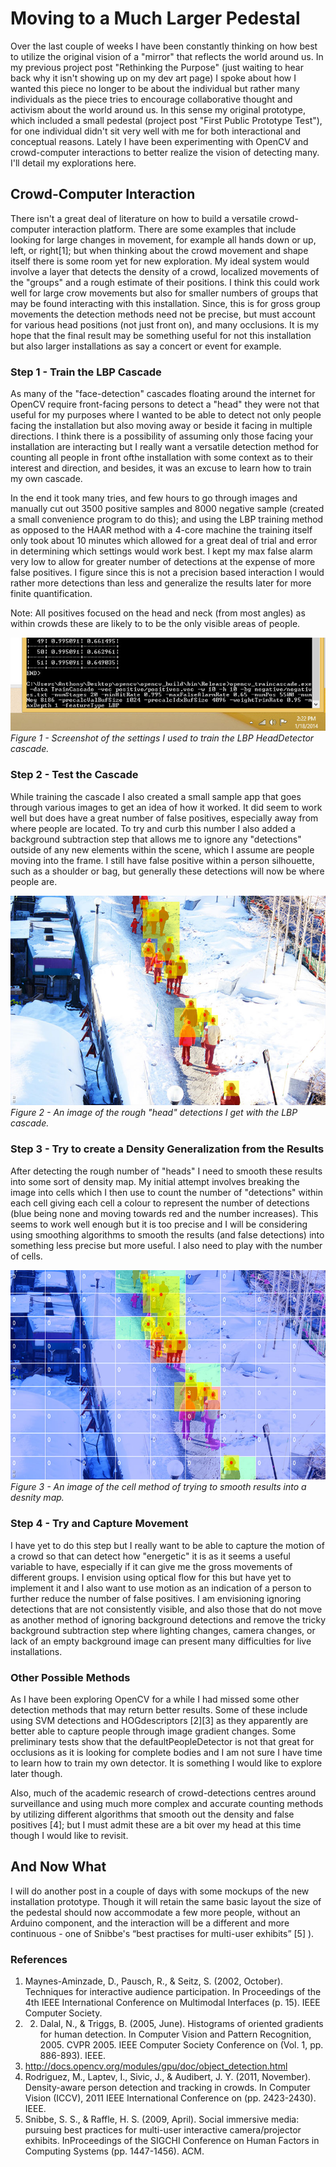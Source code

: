 # Moving to a Much Larger Pedestal

Over the last couple of weeks I have been constantly thinking on how best to utilize the original vision of a "mirror" that reflects the world around us. In my previous project post "Rethinking the Purpose" (just waiting to hear back why it isn't showing up on my dev art page) I spoke about how I wanted this piece no longer to be about the individual but rather many individuals as the piece tries to encourage collaborative thought and activism about the world around us. In this sense my original prototype, which included a small pedestal (project post "First Public Prototype Test"), for one individual didn't sit very well with me for both interactional and conceptual reasons. Lately I have been experimenting with OpenCV and crowd-computer interactions to better realize the vision of detecting many. I'll detail my explorations here.

## Crowd-Computer Interaction

There isn't a great deal of literature on how to build a versatile crowd-computer interaction platform. There are some examples that include looking for large changes in movement, for example all hands down or up, left, or right[1]; but when thinking about the crowd movement and shape itself there is some room yet for new exploration. My ideal system would involve a layer that detects the density of a crowd, localized movements of the "groups" and a rough estimate of their positions. I think this could work well for large crow movements but also for smaller numbers of groups that may be found interacting with this installation. Since, this is for gross group movements the detection methods need not be precise, but must account for various head positions (not just front on), and many occlusions. It is my hope that the final result may be something useful for not this installation but also larger installations as say a concert or event for example.

### Step 1 - Train the LBP Cascade

As many of the "face-detection" cascades floating around the internet for OpenCV require front-facing persons to detect a "head" they were not that useful for my purposes where I wanted to be able to detect not only people facing the installation but also moving away or beside it facing in multiple directions. I think there is a possibility of assuming only those facing your installation are interacting but I really want a versatile detection method for counting all people in front ofthe installation with some context as to their interest and direction, and besides, it was an excuse to learn how to train my own cascade.

In the end it took many tries, and few hours to go through images and manually cut out 3500 positive samples and 8000 negative sample (created a small convenience program to do this); and using the LBP training method as opposed to the HAAR method with a 4-core machine the training itself only took about 10 minutes which allowed for a great deal of trial and error in determining which settings would work best. I kept my max false alarm very low to allow for greater number of detections at the expense of more false positives. I figure since this is not a precision based interaction I would rather more detections than less and generalize the results later for more finite quantification.

Note: All positives focused on the head and neck (from most angles) as within crowds these are likely to to be the only visible areas of people.

![Image of LBP Training](../project_images/OpenCV_LBP_Training.jpg?raw=true "Image of LBP Training")
<br />_Figure 1 - Screenshot of the settings I used to train the LBP HeadDetector cascade._

### Step 2 - Test the Cascade

While training the cascade I also created a small sample app that goes through various images to get an idea of how it worked. It did seem to work well but does have a great number of false positives, especially away from where people are located. To try and curb this number I also added a background subtraction step that allows me to ignore any "detections" outside of any new elements within the scene, which I assume are people moving into the frame. I still have false positive within a person silhouette, such as a shoulder or bag, but generally these detections will now be where people are.

![Image of Head Detections](../project_images/OpenCV_HeadDetections.jpg?raw=true "Image of Head Detections")
<br />_Figure 2 - An image of the rough "head" detections I get with the LBP cascade._

### Step 3 - Try to create a Density Generalization from the Results

After detecting the rough number of "heads" I need to smooth these results into some sort of density map. My initial attempt involves breaking the image into cells which I then use to count the number of "detections" within each cell giving each cell a colour to represent the number of detections (blue being none and moving towards red and the number increases). This seems to work well enough but it is too precise and I will be considering using smoothing algorithms to smooth the results (and false detections) into something less precise but more useful. I also need to play with the number of cells.

![Image of Cell Counting Approximation](../project_images/OpenCV_CellCounting.jpg?raw=true "Image of Cell Counting Approximation")
<br />_Figure 3 - An image of the cell method of trying to smooth results into a desnity map._

### Step 4 - Try and Capture Movement

I have yet to do this step but I really want to be able to capture the motion of a crowd so that can detect how "energetic" it is as it seems a useful variable to have, especially if it can give me the gross movements of different groups. I envision using optical flow for this but have yet to implement it and I also want to use motion as an indication of a person to further reduce the number of false positives. I am envisioning ignoring detections that are not consistently visible, and also those that do not move as another method of ignoring background detections and remove the tricky background subtraction step where lighting changes, camera changes, or lack of an empty background image can present many difficulties for live installations.

### Other Possible Methods

As I have been exploring OpenCV for a while I had missed some other detection methods that may return better results. Some of these include using SVM detections and HOGdescriptors [2][3] as they apparently are better able to capture people through image gradient changes. Some preliminary tests show that the defaultPeopleDetector is not that great for occlusions as it is looking for complete bodies and I am not sure I have time to learn how to train my own detector. It is something I would like to explore later though.

Also, much of the academic research of crowd-detections centres around surveillance and using much more complex and accurate counting methods by utilizing different algorithms that smooth out the density and false positives [4]; but I must admit these are a bit over my head at this time though I would like to revisit.

## And Now What

I will do another post in a couple of days with some mockups of the new installation prototype. Though it will retain the same basic layout the size of the pedestal should now accommodate a few more people, without an Arduino component, and the interaction will be a different and more continuous - one of Snibbe's “best practises for multi-user exhibits” [5] ).

### References

1. Maynes-Aminzade, D., Pausch, R., & Seitz, S. (2002, October). Techniques for interactive audience participation. In Proceedings of the 4th IEEE International Conference on Multimodal Interfaces (p. 15). IEEE Computer Society.
2. 2. Dalal, N., & Triggs, B. (2005, June). Histograms of oriented gradients for human detection. In Computer Vision and Pattern Recognition, 2005. CVPR 2005. IEEE Computer Society Conference on (Vol. 1, pp. 886-893). IEEE.
3. http://docs.opencv.org/modules/gpu/doc/object_detection.html
4. Rodriguez, M., Laptev, I., Sivic, J., & Audibert, J. Y. (2011, November). Density-aware person detection and tracking in crowds. In Computer Vision (ICCV), 2011 IEEE International Conference on (pp. 2423-2430). IEEE.
5. Snibbe, S. S., & Raffle, H. S. (2009, April). Social immersive media: pursuing best practices for multi-user interactive camera/projector exhibits. InProceedings of the SIGCHI Conference on Human Factors in Computing Systems (pp. 1447-1456). ACM.
